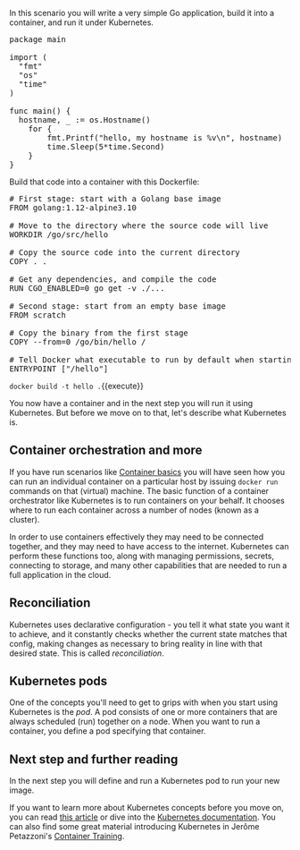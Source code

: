 In this scenario you will write a very simple Go application, build it into a container, and run it under Kubernetes. 

<pre class="file" data-filename="hello.go" data-target="replace">
package main

import (
  "fmt"
  "os"
  "time"
)

func main() {
  hostname, _ := os.Hostname()
	for {
        fmt.Printf("hello, my hostname is %v\n", hostname)
        time.Sleep(5*time.Second)
	}
}
</pre>

Build that code into a container with this Dockerfile:

<pre class="file" data-filename="Dockerfile" data-target="replace">
# First stage: start with a Golang base image
FROM golang:1.12-alpine3.10

# Move to the directory where the source code will live
WORKDIR /go/src/hello

# Copy the source code into the current directory
COPY . .

# Get any dependencies, and compile the code
RUN CGO_ENABLED=0 go get -v ./...

# Second stage: start from an empty base image
FROM scratch

# Copy the binary from the first stage
COPY --from=0 /go/bin/hello /

# Tell Docker what executable to run by default when starting this container
ENTRYPOINT ["/hello"]
</pre>

`docker build -t hello .`{{execute}}

You now have a container and in the next step you will run it using Kubernetes. But before we move on to that, let's describe what Kubernetes is.

## Container orchestration and more

If you have run scenarios like [Container basics](../hello) you will have seen how you can run an individual container on a particular host by issuing `docker run` commands on that (virtual) machine. The basic function of a container orchestrator like Kubernetes is to run containers on your behalf. It chooses where to run each container across a number of nodes (known as a cluster).

In order to use containers effectively they may need to be connected together, and they may need to have access to the internet. Kubernetes can perform these functions too, along with managing permissions, secrets, connecting to storage, and many other capabilities that are needed to run a full application in the cloud.

## Reconciliation

Kubernetes uses declarative configuration - you tell it what state you want it to achieve, and it constantly checks whether the current state matches that config, making changes as necessary to bring reality in line with that desired state. This is called *reconciliation*.

## Kubernetes pods

One of the concepts you'll need to get to grips with when you start using Kubernetes is the *pod*. A pod consists of one or more containers that are always scheduled (run) together on a node. When you want to run a container, you define a pod specifying that container.

## Next step and further reading

In the next step you will define and run a Kubernetes pod to run your new image.

If you want to learn more about Kubernetes concepts before you move on, you can read [this article](https://medium.com/google-cloud/kubernetes-101-pods-nodes-containers-and-clusters-c1509e409e16) or dive into the [Kubernetes documentation](https://kubernetes.io/docs/). You can also find some great material introducing Kubernetes in Jerôme Petazzoni's [Container Training](https://qconuk2019.container.training/#76).
